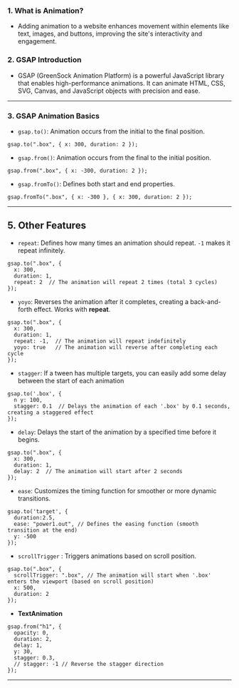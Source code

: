 ### 1. What is Animation?

- Adding animation to a website enhances movement within elements like text, images, and buttons, improving the site's interactivity and engagement.

### 2. GSAP Introduction

- GSAP (GreenSock Animation Platform) is a powerful JavaScript library that enables high-performance animations. It can animate HTML, CSS, SVG, Canvas, and JavaScript objects with precision and ease.

---

### 3. GSAP Animation Basics

- `gsap.to()`: Animation occurs from the initial to the final position.

```
gsap.to(".box", { x: 300, duration: 2 });
```

- `gsap.from()`: Animation occurs from the final to the initial position.

```
gsap.from(".box", { x: -300, duration: 2 });
```

- `gsap.fromTo()`: Defines both start and end properties.

```
gsap.fromTo(".box", { x: -300 }, { x: 300, duration: 2 });
```

---

## 5. Other Features

- `repeat`: Defines how many times an animation should repeat.
  `-1` makes it repeat infinitely.

```
gsap.to(".box", {
  x: 300,
  duration: 1,
  repeat: 2  // The animation will repeat 2 times (total 3 cycles)
});

```

- `yoyo`: Reverses the animation after it completes, creating a back-and-forth effect. Works with **repeat**.

```
gsap.to(".box", {
  x: 300,
  duration: 1,
  repeat: -1,  // The animation will repeat indefinitely
  yoyo: true   // The animation will reverse after completing each cycle
});

```

- `stagger`: If a tween has multiple targets, you can easily add some delay between the start of each animation

```
gsap.to('.box', {
  n y: 100,
  stagger: 0.1  // Delays the animation of each '.box' by 0.1 seconds, creating a staggered effect
});
```

- `delay`: Delays the start of the animation by a specified time before it begins.

```
gsap.to(".box", {
  x: 300,
  duration: 1,
  delay: 2  // The animation will start after 2 seconds
});

```

- `ease`: Customizes the timing function for smoother or more dynamic transitions.

```
gsap.to('target', {
  duration:2.5,
  ease: "power1.out", // Defines the easing function (smooth transition at the end)
  y: -500
});
```

- `scrollTrigger` : Triggers animations based on scroll position.

```
gsap.to(".box", {
  scrollTrigger: ".box", // The animation will start when '.box' enters the viewport (based on scroll position)
  x: 500,
  duration: 2
});
```

- **TextAnimation**
```
gsap.from("h1", {
  opacity: 0,
  duration: 2,
  delay: 1,
  y: 30,
  stagger: 0.3,
  // stagger: -1 // Reverse the stagger direction
});
```

---
